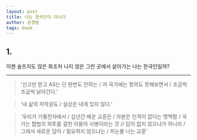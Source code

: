 ```yaml
---
layout: post
title: 나는 한국인이 아니다
author: 송경동
tags: book
---
```


## 1.

이젠 슬프지도 않은 화조차 나지 않은 그런 곳에서 살아가는 나는 한국인일까?

----

> '신고만 받고 AS는 단 한번도 안하는 / 저 국가에는 항의도 못해보면서 / 조금씩 조금씩 낡아간다.'

> '내 삶의 저작권도 / 실상은 내게 있지 않다.'

> '우리가 기륭전자에서 / 십년간 배운 교훈은 / 자본은 인격이 없다는 명백함 / 국가는 합법의 외투를 걸친 이들의 사병이라는 것 // 답이 없지 않으냐가 아니라 / 그래서 새로운 답이 / 필요하지 않으냐는 / 피눈물 나는 교훈'